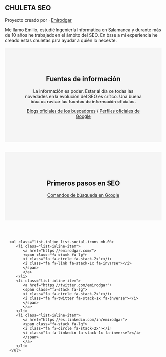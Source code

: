 
<section class="p-3 p-lg-5 d-flex d-column">
   <div class="my-auto">
      <h1 class="mb-0">CHULETA
         <span class="text-primary">SEO</span>
      </h1>
      <div class="subheading mb-5">Proyecto creado por ·
         <a href="https://emirodgar.com">Emirodgar</a>
      </div>
      <p class="mb-5">Me llamo Emilio, estudié Ingeniería Informática en Salamanca y durante más de 10 años he trabajado en el ámbito del SEO. En base a mi experiencia he creado estas chuletas para ayudar a quién lo necesite.</p>

<div class="section-container" style="background: #f5f5f5;padding: 3.75rem;margin-top: 0.9375rem;text-align: center;">
        <h2>Fuentes de información</h2>
        <p>La información es poder. Estar al día de todas las novedades en la evolución del SEO es crítico. Una buena idea es revisar las fuentes de información oficiales.</p>
        <p><a href="https://chuletaseo.com/blogs-oficiales">Blogs oficiales de los buscadores</a> / <a href="https://chuletaseo.com/perfiles-oficiales-google">Perfiles oficiales de Google</a></p>
</div>

<br/>

<div class="section-container" style="background: #f5f5f5;padding: 3.75rem;margin-top: 0.9375rem;text-align: center;">
        <h2>Primeros pasos en SEO</h2>
        <p><a href="https://chuletaseo.com/comandos-busqueda-google">Comandos de búsqueda en Google</a></p>
</div>

<br/><br/>

      <ul class="list-inline list-social-icons mb-0">
         <li class="list-inline-item">
            <a href="https://emirodgar.com/">
            <span class="fa-stack fa-lg">
            <i class="fa fa-circle fa-stack-2x"></i>
            <i class="fa fa-link fa-stack-1x fa-inverse"></i>
            </span>
            </a>
         </li>
         <li class="list-inline-item">
            <a href="https://twitter.com/emirodgar">
            <span class="fa-stack fa-lg">
            <i class="fa fa-circle fa-stack-2x"></i>
            <i class="fa fa-twitter fa-stack-1x fa-inverse"></i>
            </span>
            </a>
         </li>
         <li class="list-inline-item">
            <a href="https://es.linkedin.com/in/emirodgar">
            <span class="fa-stack fa-lg">
            <i class="fa fa-circle fa-stack-2x"></i>
            <i class="fa fa-linkedin fa-stack-1x fa-inverse"></i>
            </span>
            </a>
         </li>
      </ul>
   </div>
</section>
<!--stackedit_data:
eyJoaXN0b3J5IjpbMTI1NTg3MzU3MywxMTUzNTg2MDc0LC0xMT
Q4MDYyMjQsMTI1NjU3OTE2OCwxMzQ0MTExNTAzLDE3ODM5MDM3
MDFdfQ==
-->